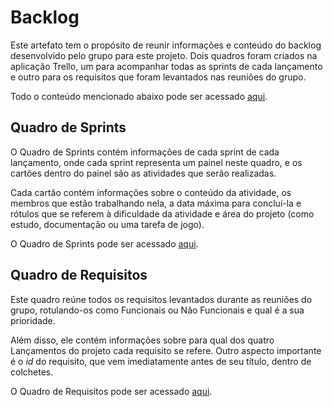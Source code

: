 # Backlog
Este artefato tem o propósito de reunir informações e conteúdo do backlog desenvolvido pelo grupo para este projeto. Dois quadros foram criados na aplicação Trello, um para acompanhar todas as sprints de cada lançamento e outro para os requisitos que foram levantados nas reuniões do grupo.

Todo o conteúdo mencionado abaixo pode ser acessado [aqui](https://trello.com/w/unitybrisa).

## Quadro de Sprints
O Quadro de Sprints contém informações de cada sprint de cada lançamento, onde cada sprint representa um painel neste quadro, e os cartões dentro do painel são as atividades que serão realizadas.

Cada cartão contém informações sobre o conteúdo da atividade, os membros que estão trabalhando nela, a data máxima para concluí-la e rótulos que se referem à dificuldade da atividade e área do projeto (como estudo, documentação ou uma tarefa de jogo).

O Quadro de Sprints pode ser acessado [aqui](https://trello.com/b/r3MhZzla/sprints).

## Quadro de Requisitos
Este quadro reúne todos os requisitos levantados durante as reuniões do grupo, rotulando-os como Funcionais ou Não Funcionais e qual é a sua prioridade.

Além disso, ele contém informações sobre para qual dos quatro Lançamentos do projeto cada requisito se refere. Outro aspecto importante é o _id_ do requisito, que vem imediatamente antes de seu título, dentro de colchetes.

O Quadro de Requisitos pode ser acessado [aqui](https://trello.com/b/q3R7wCJO/requisitos).